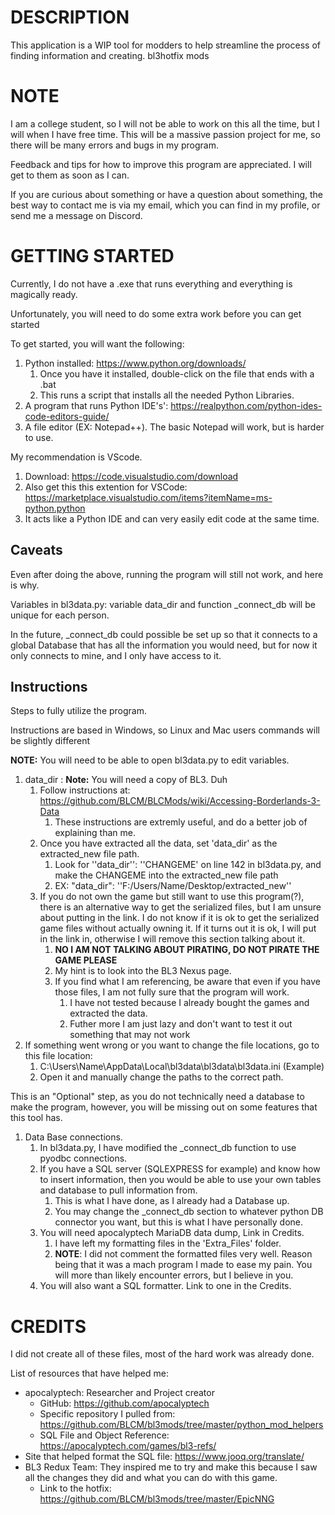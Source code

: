 # DESCRIPTION

This application is a WIP tool for modders to help streamline the process of finding information and creating. bl3hotfix mods

# NOTE

I am a college student, so I will not be able to work on this all the time, but I will when I have free time.
This will be a massive passion project for me, so there will be many errors and bugs in my program.

Feedback and tips for how to improve this program are appreciated. I will get to them as soon as I can.

If you are curious about something or have a question about something, the best way to contact me is via my email, which you can find in my profile, or send me a message on Discord.

# GETTING STARTED

Currently, I do not have a .exe that runs everything and everything is magically ready.

Unfortunately, you will need to do some extra work before you can get started

To get started, you will want the following:

1. Python installed: https://www.python.org/downloads/
   1. Once you have it installed, double-click on the file that ends with a .bat
   2. This runs a script that installs all the needed Python Libraries.
2. A program that runs Python IDE's': https://realpython.com/python-ides-code-editors-guide/
3. A file editor (EX: Notepad++). The basic Notepad will work, but is harder to use.

My recommendation is VScode.

1. Download: https://code.visualstudio.com/download
2. Also get this this extention for  VSCode: https://marketplace.visualstudio.com/items?itemName=ms-python.python
3. It acts like a Python IDE and can very easily edit code at the same time.

## Caveats

Even after doing the above, running the program will still not work, and here is why.

Variables in bl3data.py: variable data_dir and function  _connect_db will be unique for each person.

In the future, _connect_db could possible be set up so that it connects to a global Database that has all the information you would need, but for now it only connects to mine, and I only have access to it.

## Instructions

Steps to fully utilize the program.

Instructions are based in Windows, so Linux and Mac users commands will be slightly different

**NOTE:** You will need to be able to open bl3data.py to edit variables.

1. data_dir : **Note:** You will need a copy of BL3. Duh
   1. Follow instructions at: https://github.com/BLCM/BLCMods/wiki/Accessing-Borderlands-3-Data
      1. These instructions are extremly useful, and do a better job of explaining than me.
   2. Once you have extracted all the data, set 'data_dir' as the extracted_new file path.
      1. Look for ''data_dir'': ''CHANGEME' on line 142 in bl3data.py, and make the CHANGEME into the extracted_new file path
      2. EX: "data_dir": ''F:/Users/Name/Desktop/extracted_new''
   3. If you do not own the game but still want to use this program(?), there is an alternative way to get the serialized files, but I am unsure about putting in the link. I do not know if it is ok to get the serialized game files without actually owning it. If it turns out it is ok, I will put in the link in, otherwise I will remove this section talking about it.
      1. **NO I AM NOT TALKING ABOUT PIRATING, DO NOT PIRATE THE GAME PLEASE**
      2. My hint is to look into the BL3 Nexus page.
      3. If you find what I am referencing, be aware that even if you have those files, I am not fully sure that the program will work.
         1. I have not tested because I already bought the games and extracted the data.
         2. Futher more I am just lazy and don't want to test it out something that may not work
2. If something went wrong or you want to change the file locations, go to this file location:
   1. C:\Users\Name\AppData\Local\bl3data\bl3data\bl3data.ini (Example)
   2. Open it and manually change the paths to the correct path.

This is an "Optional" step, as you do not technically need a database to make the program, however, you will be missing out on some features that this tool has.

1. Data Base connections.
   1. In bl3data.py, I have modified the _connect_db function to use pyodbc connections.
   2. If you have a SQL server (SQLEXPRESS for example) and know how to insert information, then you would be able to use your own tables and database to pull information from.
      1. This is what I have done, as I already had a Database up.
      2. You may change the _connect_db section to whatever python DB connector you want, but this is what I have personally done.
   3. You will need apocalyptech MariaDB data dump, Link in Credits.
      1. I have left my formatting files in the 'Extra_Files' folder.
      2. **NOTE**: I did not comment the formatted files very well. Reason being that it was a mach program I made to ease my pain. You will more than likely encounter errors, but I believe in you.
   4. You will also want a SQL formatter. Link to one in the Credits.

# CREDITS

I did not create all of these files, most of the hard work was already done.

List of resources that have helped me:

- apocalyptech: Researcher and Project creator
  - GitHub: https://github.com/apocalyptech
  - Specific repository I pulled from: https://github.com/BLCM/bl3mods/tree/master/python_mod_helpers
  - SQL File and Object Reference: https://apocalyptech.com/games/bl3-refs/
- Site that helped format the SQL file: https://www.jooq.org/translate/
- BL3 Redux Team: They inspired me to try and make this because I saw all the changes they did and what you can do with this game.
  - Link to the hotfix: https://github.com/BLCM/bl3mods/tree/master/EpicNNG
